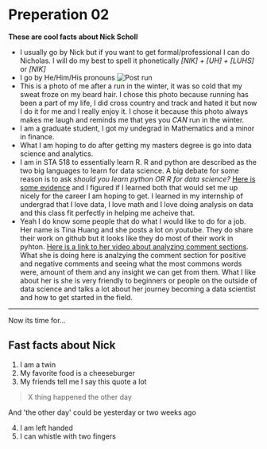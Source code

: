 # Preperation 02
  **These are cool facts about Nick Scholl**
  
  * I usually go by Nick but if you want to get formal/professional I can do Nicholas.  I will do my best to spell it phonetically *[NIK] + [UH] + [LUHS]* or *[NIK]*
  * I go by He/Him/His pronouns
   ![Post run](https://user-images.githubusercontent.com/105168113/168319088-762ddb30-010c-4a57-b0db-c03f350c4a6b.png)
  *   This is a photo of me after a run in the winter, it was so cold that my sweat froze on my beard hair.  I chose this photo because running has been a part of my life, I did cross country and track and hated it but now I do it for me and I really enjoy it.  I chose it because this photo always makes me laugh and reminds me that yes you *CAN* run in the winter.
  *   I am a graduate student, I got my undegrad in Mathematics and a minor in finance.
  *   What I am hoping to do after getting my masters degree is go into data science and analytics.
  *   I am in STA 518 to essentially learn R.  R and python are described as the two big languages to learn for data science.  A big debate for some reason is to ask *should you learn python OR R for data science?* [Here is some evidence](https://www.ibm.com/cloud/blog/python-vs-r)  and I figured if I learned both that would set me up nicely for the career I am hoping to get.  I learned in my internship of undergrad that I love data, I love math and I love doing analysis on data and this class fit perfectly in helping me acheive that.
  *   Yeah I do know some people that do what I would like to do for a job.  Her name is Tina Huang and she posts a lot on youtube.  They do share their work on github but it looks like they do most of their work in pyhton. [Here is a link to her video about analyzing comment sections](https://www.youtube.com/watch?v=kHOVWiZKpHM&list=PLVD3APpfd1tuZG0pek_JaPYRhGwpJj3Jd).  What she is doing here is analzying the comment section for positive and negative comments and seeing what the most commons words were, amount of them and any insight we can get from them.  What I like about her is she is very friendly to beginners or people on the outside of data science and talks a lot about her journey becoming a data scientist and how to get started in the field.

---------------------------------------

Now its time for... 

## Fast facts about Nick

1. I am a twin
2. My favorite food is a cheeseburger
3. My friends tell me I say this quote a lot 
 > X thing happened the other day
 
 And 'the other day' could be yesterday or two weeks ago
 
4. I am left handed
5. I can whistle with two fingers

